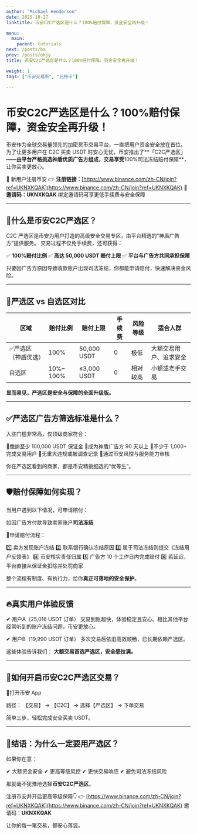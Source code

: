 ```yaml
---
author: "Michael Henderson"
date: 2025-10-27
linktitle: 币安C2C严选区是什么？100%赔付保障，资金安全再升级！

menu:
  main:
    parent: tutorials
next: /posts/ba
prev: /posts/okjy
title: 币安C2C严选区是什么？100%赔付保障，资金安全再升级！

weight: 1
tags: ["币安交易所", "比特币"]

---
```

# 币安C2C严选区是什么？100%赔付保障，资金安全再升级！

币安作为全球交易量领先的加密货币交易平台，一直把用户资金安全放在首位。
为了让更多用户在 C2C 买卖 USDT 时安心无忧，币安推出了**「C2C严选区」**——由平台严格挑选神盾优质广告方组成，交易享受**100%司法冻结赔付保障**，让你买卖更放心。

🎯 新用户注册币安
👉 **注册链接：**[https://www.binance.com/zh-CN/join?ref=UKNXKQAK](https://www.binance.com/zh-CN/join?ref=UKNXKQAK)
📌 **邀请码：UKNXKQAK**
绑定邀请码可享更低手续费与安全保障

---

## 📍什么是币安C2C严选区？

C2C 严选区是币安为用户打造的高级安全交易专区，由平台精选的“神盾广告方”提供服务。
交易过程不仅免手续费，还可获得：

✅ **100%赔付比例**
✅ **高达 50,000 USDT 赔付上限**
✅ **平台与广告方共同承担保障**

只要因广告方原因导致收款账户出现司法冻结，你都能申请赔付，快速解决资金风险。

---

## 🚀严选区 vs 自选区对比

| 区域         | 赔付比例     | 赔付上限        | 手续费 | 风险等级 | 适合人群        |
| ---------- | -------- | ----------- | --- | ---- | ----------- |
| ✅严选区（神盾优选） | 100%     | 50,000 USDT | 0   | 极低   | 大额交易用户、追求安全 |
| 自选区        | 10%–100% | ≤3,000 USDT | 0   | 相对较高 | 小额或老手交易     |

**显而易见，严选区是安全与保障的全面升级版。**

---

## ✅严选区广告方筛选标准是什么？

入驻门槛非常高，仅顶级商家符合：

🔹缴纳至少 100,000 USDT 保证金
🔹成为神盾广告方 90 天以上
🔹不少于 1,000+ 完成交易用户
🔹无重大违规或被调查记录
🔹通过币安风控与服务能力审核

你在严选区看到的商家，都是币安精挑细选的“优等生”。

---

## 🛡️赔付保障如何实现？

当用户遇到以下情况，可申请赔付：

如因广告方付款导致卖家账户**司法冻结**

📌申请赔付流程：

1️⃣ 卖方发现账户冻结
2️⃣ 联系银行确认冻结原因
3️⃣ 属于司法冻结则提交《冻结用户反馈表》
4️⃣ 币安核实责任归属
5️⃣ 广告方 10 个工作日内完成赔付
6️⃣ 若延迟，平台直接从保证金扣除并处罚商家

整个流程有制度、有执行力，给你**真正可落地的安全保护**。

---

## 🔥真实用户体验反馈

✔ 用户A（25,016 USDT 订单）
交易到账超快，体验稳定且安心。相比其他平台经常听到的账户冻结问题，币安更放心。

✔ 用户B（19,990 USDT 订单）
多次交易后依旧高效顺畅，已长期依赖严选区。

这些体验告诉我们：
**大额交易首选严选区，安全感拉满。**

---

## 📌如何开启币安C2C严选区交易？

📱打开币安 App

路径：
【交易】 → 【C2C】 → 选择【严选区】 → 下单交易

简单三步，轻松完成安全买卖 USDT。

---

## 🌟结语：为什么一定要用严选区？

如果你在意：

✔ 大额资金安全
✔ 更高等级风控
✔ 更快交易响应
✔ 避免司法冻结风险

那就毫不犹豫地选择**币安C2C严选区**。

注册币安并开启更高等级保障👇
👉 [https://www.binance.com/zh-CN/join?ref=UKNXKQAK](https://www.binance.com/zh-CN/join?ref=UKNXKQAK)
邀请码：**UKNXKQAK**

让你的每一笔交易，都安心落袋。